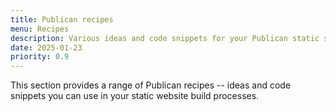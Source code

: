 ```yaml
---
title: Publican recipes
menu: Recipes
description: Various ideas and code snippets for your Publican static site.
date: 2025-01-23
priority: 0.9
---
```


This section provides a range of Publican recipes -- ideas and code snippets you can use in your static website build processes.
